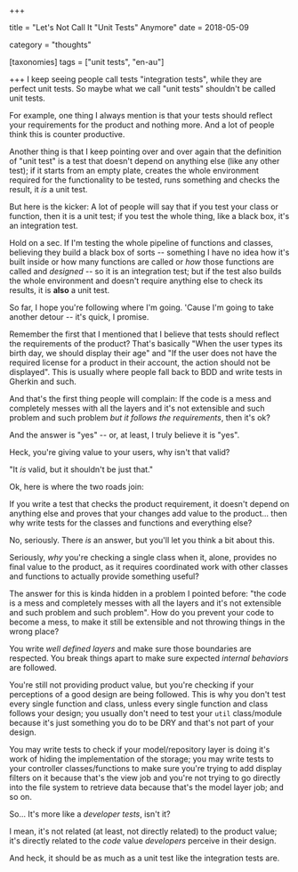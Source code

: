 +++

title = "Let's Not Call It \"Unit Tests\" Anymore"
date = 2018-05-09

category = "thoughts"

[taxonomies]
tags = ["unit tests", "en-au"]

+++
I keep seeing people call tests "integration tests", while they are perfect
unit tests. So maybe what we call "unit tests" shouldn't be called unit
tests.

<!-- more -->

For example, one thing I always mention is that your tests should reflect your
requirements for the product and nothing more. And a lot of people think this
is counter productive.

Another thing is that I keep pointing over and over again that the definition
of "unit test" is a test that doesn't depend on anything else (like any other
test); if it starts from an empty plate, creates the whole environment
required for the functionality to be tested, runs something and checks the
result, it *is* a unit test.

But here is the kicker: A lot of people will say that if you test your class
or function, then it is a unit test; if you test the whole thing, like a black
box, it's an integration test.

Hold on a sec. If I'm testing the whole pipeline of functions and classes,
believing they build a black box of sorts -- something I have no idea how it's
built inside or how many functions are called or *how* those functions are
called and *designed* -- so it is an integration test; but if the test also
builds the whole environment and doesn't require anything else to check its
results, it is **also** a unit test.

So far, I hope you're following where I'm going. 'Cause I'm going to take
another detour -- it's quick, I promise.

Remember the first that I mentioned that I believe that tests should reflect
the requirements of the product? That's basically "When the user types its
birth day, we should display their age" and "If the user does not have the
required license for a product in their account, the action should not be
displayed". This is usually where people fall back to BDD and write tests in
Gherkin and such.

And that's the first thing people will complain: If the code is a mess and
completely messes with all the layers and it's not extensible and such problem
and such problem *but it follows the requirements*, then it's ok?

And the answer is "yes" -- or, at least, I truly believe it is "yes".

Heck, you're giving value to your users, why isn't that valid?

"It *is* valid, but it shouldn't be just that."

Ok, here is where the two roads join:

If you write a test that checks the product requirement, it doesn't depend on
anything else and proves that your changes add value to the product... then
why write tests for the classes and functions and everything else?

No, seriously. There *is* an answer, but you'll let you think a bit about
this.

Seriously, *why* you're checking a single class when it, alone, provides no
final value to the product, as it requires coordinated work with other classes
and functions to actually provide something useful?

The answer for this is kinda hidden in a problem I pointed before: "the code
is a mess and completely messes with all the layers and it's not extensible and
such problem and such problem". How do you prevent your code to become a mess,
to make it still be extensible and not throwing things in the wrong place?

You write *well defined layers* and make sure those boundaries are respected.
You break things apart to make sure expected *internal behaviors* are
followed.

You're still not providing product value, but you're checking if your
perceptions of a good design are being followed. This is why
you don't test every single function and class, unless every single function
and class follows your design; you usually don't need to test your `util`
class/module because it's just something you do to be DRY and that's
not part of your design.

You may write tests to check if your model/repository layer is doing it's work
of hiding the implementation of the storage; you may write tests to your
controller classes/functions to make sure you're trying to add display filters
on it because that's the view job and you're not trying to go directly into
the file system to retrieve data because that's the model layer job; and so
on.

So... It's more like a *developer tests*, isn't it?

I mean, it's not related (at least, not directly related) to the product
value; it's directly related to the *code* value *developers* perceive in
their design.

And heck, it should be as much as a unit test like the integration tests are.
